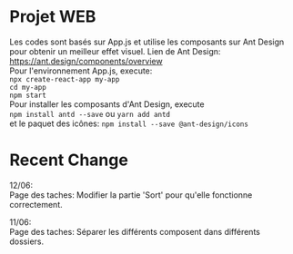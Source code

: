 # Projet WEB  
Les codes sont basés sur App.js et utilise les composants sur Ant Design pour obtenir un meilleur effet visuel.
Lien de Ant Design: https://ant.design/components/overview  
Pour l'environnement App.js, execute:  
`npx create-react-app my-app`  
`cd my-app`  
`npm start`  
Pour installer les composants d'Ant Design, execute  
`npm install antd --save` ou `yarn add antd`  
et le paquet des icônes: `npm install --save @ant-design/icons`


# Recent Change
12/06:  
Page des taches: Modifier la partie 'Sort' pour qu'elle fonctionne correctement. 

11/06:  
Page des taches: Séparer les différents composent dans différents dossiers. 
